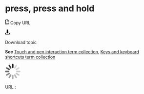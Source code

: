 # press, press and hold

![Copy URL](media/press-and-hold/Copy.png)
Copy URL

![Download](media/press-and-hold/Download.png)

Download topic

**See** [Touch and pen interaction term collection](https://worldready.cloudapp.net/Styleguide/Read?id=2700&topicid=29032), [Keys and keyboard shortcuts term collection](https://worldready.cloudapp.net/Styleguide/Read?id=2700&topicid=27401)

![In progress](media/press-and-hold/activity-large.gif)

URL :
